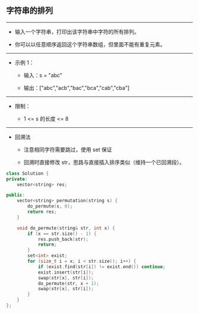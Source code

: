 ## 字符串的排列

--------------------

- 输入一个字符串，打印出该字符串中字符的所有排列。

- 你可以以任意顺序返回这个字符串数组，但里面不能有重复元素。

--------------------

- 示例 1：
    
    - 输入：s = "abc"

    - 输出：["abc","acb","bac","bca","cab","cba"]

--------------------

- 限制：

    - 1 <= s 的长度 <= 8

--------------------

- 回溯法

    - 注意相同字符需要跳过，使用 set 保证

    - 回溯时直接修改 str，思路与直接插入排序类似（维持一个已回溯段）。

```cpp
class Solution {
private:
    vector<string> res;

public:
    vector<string> permutation(string s) {
        do_permute(s, 0);
        return res;
    }

    void do_permute(string& str, int x) {
        if (x == str.size() - 1) {
            res.push_back(str);
            return;
        }
        set<int> exist;
        for (size_t i = x; i < str.size(); i++) {
            if (exist.find(str[i]) != exist.end()) continue;
            exist.insert(str[i]);
            swap(str[x], str[i]);
            do_permute(str, x + 1);
            swap(str[x], str[i]);
        }
    }
};
```